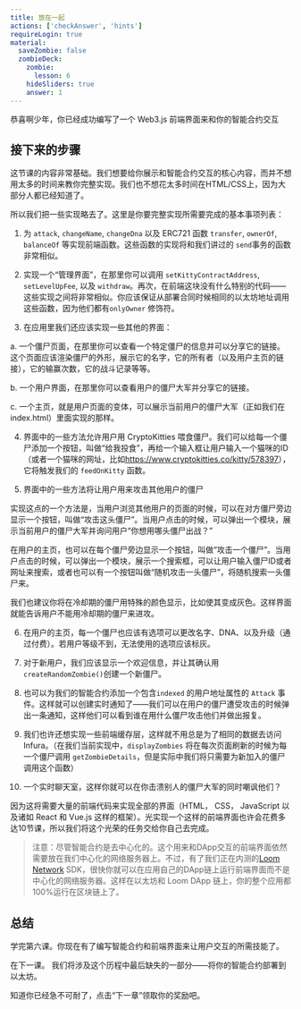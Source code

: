 ```yaml
---
title: 放在一起
actions: ['checkAnswer', 'hints']
requireLogin: true
material:
  saveZombie: false
  zombieDeck:
    zombie:
      lesson: 6
    hideSliders: true
    answer: 1
---
```


恭喜啊少年，你已经成功编写了一个 Web3.js 前端界面来和你的智能合约交互

## 接下来的步骤

这节课的内容非常基础。我们想要给你展示和智能合约交互的核心内容，而并不想用太多的时间来教你完整实现。我们也不想花太多时间在HTML/CSS上，因为大部分人都已经知道了。

所以我们把一些实现略去了。这里是你要完整实现所需要完成的基本事项列表：

1. 为 `attack`, `changeName`, `changeDna` 以及 ERC721 函数 `transfer`, `ownerOf`, `balanceOf` 等实现前端函数。这些函数的实现将和我们讲过的 `send`事务的函数非常相似。

2. 实现一个“管理界面”，在那里你可以调用 `setKittyContractAddress`, `setLevelUpFee`, 以及 `withdraw`。再次，在前端这块没有什么特别的代码——这些实现之间将非常相似。你应该保证从部署合同时候相同的以太坊地址调用这些函数，因为他们都有`onlyOwner` 修饰符。

3. 在应用里我们还应该实现一些其他的界面：

  a. 一个僵尸页面，在那里你可以查看一个特定僵尸的信息并可以分享它的链接。这个页面应该渲染僵尸的外形，展示它的名字，它的所有者（以及用户主页的链接），它的输赢次数，它的战斗记录等等。

  b. 一个用户界面，在那里你可以查看用户的僵尸大军并分享它的链接。
  
  c. 一个主页，就是用户页面的变体，可以展示当前用户的僵尸大军（正如我们在index.html）里面实现的那样。

4. 界面中的一些方法允许用户用 CryptoKitties 喂食僵尸。我们可以给每一个僵尸添加一个按钮，叫做“给我投食”，再给一个输入框让用户输入一个猫咪的ID（或者一个猫咪的网址，比如<a href="https://www.cryptokitties.co/kitty/578397" target=_blank>https://www.cryptokitties.co/kitty/578397</a>），它将触发我们的 `feedOnKitty` 函数。

5. 界面中的一些方法将让用户用来攻击其他用户的僵尸

  实现这点的一个方法是，当用户浏览其他用户的页面的时候，可以在对方僵尸旁边显示一个按钮，叫做“攻击这头僵尸”。当用户点击的时候，可以弹出一个模块，展示当前用户的僵尸大军并询问用户“你想用哪头僵尸出战？”

  在用户的主页，也可以在每个僵尸旁边显示一个按钮，叫做“攻击一个僵尸”。当用户点击的时候，可以弹出一个模块，展示一个搜索框，可以让用户输入僵尸ID或者网址来搜索，或者也可以有一个按钮叫做“随机攻击一头僵尸”，将随机搜索一头僵尸来。

  我们也建议你将在冷却期的僵尸用特殊的颜色显示，比如使其变成灰色。这样界面就能告诉用户不能用冷却期的僵尸来进攻。

6. 在用户的主页，每一个僵尸也应该有选项可以更改名字、DNA、以及升级（通过付费）。若用户等级不到，无法使用的选项应该标灰。

7. 对于新用户，我们应该显示一个欢迎信息，并让其确认用 `createRandomZombie()`创建一个新僵尸。

8. 也可以为我们的智能合约添加一个包含`indexed` 的用户地址属性的 `Attack` 事件。这样就可以创建实时通知了——我们可以在用户的僵尸遭受攻击的时候弹出一条通知，这样他们可以看到谁在用什么僵尸攻击他们并做出报复。

9. 我们也许还想实现一些前端缓存层，这样就不用总是为了相同的数据去访问Infura。（在我们当前实现中，`displayZombies` 将在每次页面刷新的时候为每一个僵尸调用 `getZombieDetails`，但是实际中我们将只需要为新加入的僵尸调用这个函数）

10. 一个实时聊天室，这样你就可以在你击溃别人的僵尸大军的同时嘲讽他们？

因为这将需要大量的前端代码来实现全部的界面（HTML， CSS， JavaScript 以及诸如 React 和 Vue.js 这样的框架）。光实现一个这样的前端界面也许会花费多达10节课，所以我们将这个光荣的任务交给你自己去完成。

> 注意：尽管智能合约是去中心化的。这个用来和DApp交互的前端界面依然需要放在我们中心化的网络服务器上。不过，有了我们正在内测的<a href="https://medium.com/loom-network-chinese/3d0d686163df" target=_blank>Loom Network</a> SDK，很快你就可以在应用自己的DApp链上运行前端界面而不是中心化的网络服务器。这样在以太坊和 Loom DApp 链上，你的整个应用都100%运行在区块链上了。

## 总结

学完第六课。你现在有了编写智能合约和前端界面来让用户交互的所需技能了。

在下一课。 我们将涉及这个历程中最后缺失的一部分——将你的智能合约部署到以太坊。

知道你已经急不可耐了，点击“下一章”领取你的奖励吧。

